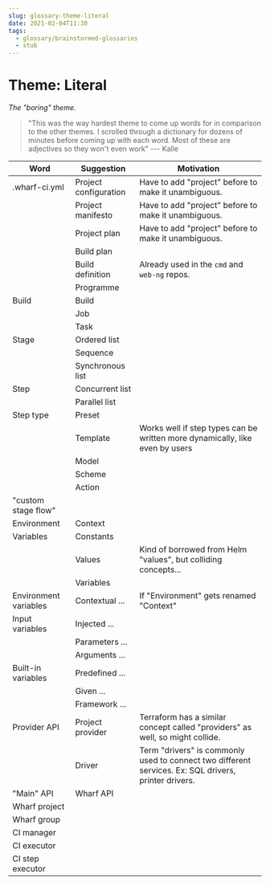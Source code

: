 ```yaml
---
slug: glossary-theme-literal
date: 2021-02-04T11:30
tags: 
  - glossary/brainstormed-glossaries
  - stub
---
```


# Theme: Literal

*The "boring" theme.*

> "This was the way hardest theme to come up words for in comparison to the other
> themes. I scrolled through a dictionary for dozens of minutes before coming up
> with each word. Most of these are adjectives so they won't even work"
> --- Kalle

| Word | Suggestion | Motivation |
| ---- | ---------- | ---------- |
| .wharf-ci.yml | Project configuration | Have to add "project" before to make it unambiguous.
| | Project manifesto | Have to add "project" before to make it unambiguous.
| | Project plan | Have to add "project" before to make it unambiguous.
| | Build plan |
| | Build definition | Already used in the `cmd` and `web-ng` repos.
| | Programme |
| Build | Build |
| | Job |
| | Task |
| Stage | Ordered list |
| | Sequence |
| | Synchronous list |
| Step | Concurrent list |
| | Parallel list |
| Step type | Preset
| | Template | Works well if step types can be written more dynamically, like even by users
| | Model |
| | Scheme |
| | Action |
| "custom stage flow" | |
| Environment | Context |
| Variables | Constants |
| | Values | Kind of borrowed from Helm "values", but colliding concepts...
| | Variables |
| Environment variables | Contextual ... | If "Environment" gets renamed "Context"
| Input variables | Injected ... |
| | Parameters ... |
| | Arguments ... |
| Built-in variables | Predefined ... |
| | Given ... |
| | Framework ... |
| Provider API | Project provider | Terraform has a similar concept called "providers" as well, so might collide.
| | Driver | Term "drivers" is commonly used to connect two different services. Ex: SQL drivers, printer drivers.
| "Main" API | Wharf API |
| Wharf project | |
| Wharf group | |
| CI manager | |
| CI executor | |
| CI step executor | |
